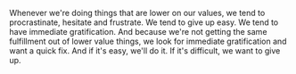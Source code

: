  Whenever we're doing things that are lower on our values, we tend to procrastinate, hesitate and frustrate. We tend to give up easy. We tend to have immediate gratification. And because we're not getting the same fulfillment out of lower value things, we look for immediate gratification and want a quick fix. And if it's easy, we'll do it. If it's difficult, we want to give up.